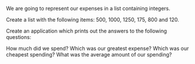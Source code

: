 We are going to represent our expenses in a list containing integers.

Create a list with the following items: 500, 1000, 1250, 175, 800 and 120.

Create an application which prints out the answers to the following questions:

How much did we spend?
Which was our greatest expense?
Which was our cheapest spending?
What was the average amount of our spending?
